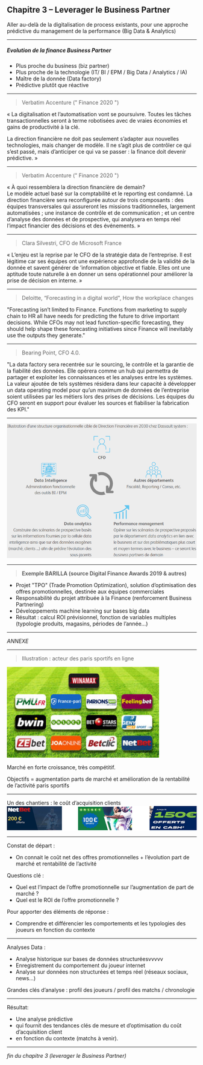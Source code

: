 ## Chapitre 3 – Leverager le Business Partner
Aller au-delà de la digitalisation de process existants, pour une approche prédictive du management de la performance (Big Data & Analytics)

----

##### Evolution de la finance Business Partner     

- Plus proche du business (biz partner)
- Plus proche de la technologie (IT/ BI / EPM / Big Data / Analytics / IA)
- Maître de la donnée (Data factory)
- Prédictive plutôt que réactive

----

> Verbatim Accenture (" Finance 2020 ")    

« La digitalisation et l’automatisation vont se poursuivre. Toutes les tâches transactionnelles seront à terme robotisées avec de vraies économies et gains de productivité à la clé. 

La direction financière ne doit pas seulement s’adapter aux nouvelles technologies, mais changer de modèle. Il ne s’agit plus de contrôler ce qui s’est passé, mais d’anticiper ce qui va se passer : la finance doit devenir prédictive. » 

----

> Verbatim Accenture (" Finance 2020 ")    

« À quoi ressemblera la direction financière de demain?   
Le modèle actuel basé sur la comptabilité et le reporting est condamné. La direction financière sera reconfigurée autour de trois composants : des équipes transversales qui assureront les missions traditionnelles, largement automatisées ; une instance de contrôle et de communication ; et un centre d’analyse des données et de prospective, qui analysera en temps réel l’impact financier des décisions et des événements. »

----

> Clara Silvestri, CFO de Microsoft France    

« L’enjeu est la reprise par le CFO de la stratégie data de l’entreprise. Il est légitime car ses équipes ont une expérience approfondie de la validité de la donnée et savent générer de ’information objective et fiable. Elles ont une aptitude toute naturelle à en donner un sens opérationnel pour améliorer la prise de décision en interne. »     

----

> Deloitte, “Forecasting in a digital world", How the workplace changes    

"Forecasting isn’t limited to Finance. Functions from marketing to supply chain to HR all have needs for predicting the future to drive important decisions. While CFOs may not lead function-specific forecasting, they should help shape these forecasting initiatives since Finance will inevitably use the outputs they generate." 

----

> Bearing Point, CFO 4.0.    

"La data factory sera recentrée sur le sourcing, le contrôle et la garantie de la fiabilité des données. Elle opérera comme un hub qui permettra de partager et exploiter les connaissances et les analyses entre les systèmes. La valeur ajoutée de tels systèmes résidera dans leur capacité à développer un data operating model pour qu’un maximum de données de l’entreprise soient utilisées par les métiers lors des prises de décisions. Les équipes du CFO seront en support pour évaluer les sources et fiabiliser la fabrication des KPI."

----

<img src="images/DF_DS.png" style="background:none; border:none; box-shadow:none;"/>

----

> **Exemple BARILLA (source Digital Finance Awards 2019 & autres)**     

- Projet "TPO" (Trade Promotion Optimization), solution d’optimisation des offres promotionnelles, destinée aux équipes commerciales
- Responsabilité du projet attribuée à la Finance (renforcement Business Partnering)
- Développements machine learning sur bases big data
- Résultat : calcul ROI prévisionnel, fonction de variables multiples (typologie produits, magasins, périodes de l’année…)

----

*ANNEXE*

----

> Illustration : acteur des paris sportifs en ligne    

<img src="images/FDJ1.png" style="background:none; border:none; box-shadow:none;"/>    

Marché en forte croissance, très compétitif.     

Objectifs = augmentation parts de marché et amélioration de la rentabilité de l’activité paris sportifs

----

Un des chantiers : le coût d’acquisition clients
<img src="images/FDJ2.png" style="background:none; border:none; box-shadow:none;"/>

----

Constat de départ :    
- On connait le coût net des offres promotionnelles + l’évolution part de marché et rentabilité de l’activité     

Questions clé : 
- Quel est l’impact de l’offre promotionnelle sur l’augmentation de part de marché ?
- Quel est le ROI de l’offre promotionnelle ?     

Pour apporter des éléments de réponse :   
- Comprendre et différencier les comportements et les typologies des joueurs en fonction du contexte   

----

Analyses Data :
-	Analyse historique sur bases de données structuréesvvvvv   
-	Enregistrement du comportement du joueur internet   
-	Analyse sur données non structurées et temps réel (réseaux sociaux, news…)   

Grandes clés d’analyse : profil des joueurs / profil des matchs / chronologie    

----

Résultat: 
-	Une analyse prédictive   
-	qui fournit des tendances clés de mesure et d’optimisation du coût d’acquisition client    
-	en fonction du contexte (matchs à venir). 

----

*fin du chapitre 3 (leverager le Business Partner)*
